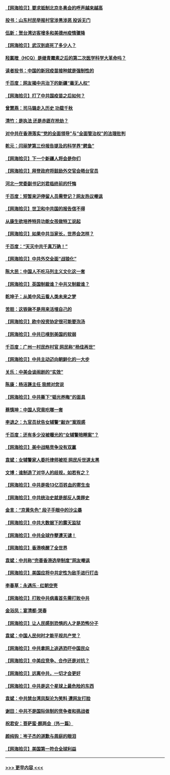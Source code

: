 #### [【网海拾贝】要求抵制北京冬奥会的呼声越来越高](../pages/nsc993/n12868962.md?t=04101901) 
#### [投书：山东村民举报村官涉黑涉恶 投诉无门](../pages/nsc993/n12869726.md?t=04101901) 
#### [伍新：贺台湾访客增多和美德州疫情骤降](../pages/nsc993/n12865651.md?t=04101901) 
#### [【网海拾贝】武汉到底死了多少人？](../pages/nsc993/n12863707.md?t=04101901) 
#### [羟氯喹（HCQ）是继青霉素之后的第二次医学科学大革命吗？](../pages/nsc993/n12638564.md?t=04101901) 
#### [读者投书：中国的新冠疫苗接种就是强制性的](../pages/nsc993/n12859932.md?t=04101901) 
#### [千百度：网友揭中共治下的新疆“毫无人权”](../pages/nsc993/n12858385.md?t=04101901) 
#### [【网海拾贝】打了中共国疫苗之后如何？](../pages/nsc993/n12857866.md?t=04101901) 
#### [曾慧燕：司马璐走入历史 功载千秋](../pages/nsc993/n12856996.md?t=04101901) 
#### [清竹：是执法 还是赤匪在抢劫？](../pages/nsc993/n12856952.md?t=04101901) 
#### [对中共在香港落实“党的全面领导”与“全面管治权”的法理批判](../pages/nsc993/n12856929.md?t=04101901) 
#### [乾元：闫丽梦第三份报告提及的科学界“鳄鱼”](../pages/nsc993/n12855985.md?t=04101901) 
#### [【网海拾贝】下一个新疆人将会是你们](../pages/nsc993/n12855864.md?t=04101901) 
#### [【网海拾贝】拜登政府将鼓励外交官会晤台官员](../pages/nsc993/n12853615.md?t=04101901) 
#### [河北一党委副书记刘君临终前的忏悔](../pages/nsc993/n12849420.md?t=04101901) 
#### [千百度：短暂来沪停留人员需登记？网友热议嘲讽](../pages/nsc993/n12853497.md?t=04101901) 
#### [【网海拾贝】世卫和中共国的报告信不得](../pages/nsc993/n12850902.md?t=04101901) 
#### [从康生欲培养特异功能女孩做特工说起](../pages/nsc993/n12849289.md?t=04101901) 
#### [【网海拾贝】如果中共当家长，世界会怎样？](../pages/nsc993/n12848436.md?t=04101901) 
#### [千百度：“天灭中共千真万确！”](../pages/nsc993/n12845659.md?t=04101901) 
#### [【网海拾贝】中共外交全面“战狼化”](../pages/nsc993/n12845607.md?t=04101901) 
#### [陈大民：中国人不吃马列主义文化这一套](../pages/nsc993/n12842496.md?t=04101901) 
#### [【网海拾贝】英国制裁谁？中共又制裁谁？](../pages/nsc993/n12840909.md?t=04101901) 
#### [乾坤子：从美中风云看人类未来之梦](../pages/nsc993/n12840590.md?t=04101901) 
#### [苦胆：这铁锹不是用来活埋自己的](../pages/nsc993/n12839512.md?t=04101901) 
#### [【网海拾贝】欧中投资协定很可能要泡汤](../pages/nsc993/n12835122.md?t=04101901) 
#### [【网海拾贝】中共已嗅到美国的软弱](../pages/nsc993/n12832411.md?t=04101901) 
#### [千百度：广州一村民炸村官 网民称“杨佳再世”](../pages/nsc993/n12832380.md?t=04101901) 
#### [【网海拾贝】中共主动迈向朝鲜化的一大步](../pages/nsc993/n12829887.md?t=04101901) 
#### [关乐：中美会谈闹剧的“实效”](../pages/nsc993/n12826698.md?t=04101901) 
#### [陈康：杨洁篪主任  我想对您说](../pages/nsc993/n12826609.md?t=04101901) 
#### [【网海拾贝】中共撕下“韬光养晦”的面具](../pages/nsc993/n12826459.md?t=04101901) 
#### [蔡慎坤：中国人究竟吃哪一套](../pages/nsc993/n12826010.md?t=04101901) 
#### [李退之：九官员状告女辅警“敲诈”案观感](../pages/nsc993/n12823984.md?t=04101901) 
#### [千百度：还有多少没被曝光的“女辅警陪睡案”？](../pages/nsc993/n12822136.md?t=04101901) 
#### [【网海拾贝】美中战略竞争没有双赢](../pages/nsc993/n12822105.md?t=04101901) 
#### [袁斌：女辅警家人委托律师被拒 网民斥世道太黑](../pages/nsc993/n12822004.md?t=04101901) 
#### [文博：谁制造了对华人的歧视，如若有之？](../pages/nsc993/n12821635.md?t=04101901) 
#### [【网海拾贝】中共是吸13亿百姓血的寄生虫](../pages/nsc993/n12819191.md?t=04101901) 
#### [【网海拾贝】中共统治史就是部反人类罪史](../pages/nsc993/n12816738.md?t=04101901) 
#### [金言：“京黄失色” 段子手眼中的沙尘暴](../pages/nsc993/n12815700.md?t=04101901) 
#### [【网海拾贝】中共大数据下的露天监狱](../pages/nsc993/n12811075.md?t=04101901) 
#### [【网海拾贝】中共全球作孽遭天谴！](../pages/nsc993/n12810258.md?t=04101901) 
#### [【网海拾贝】香港唤醒了全世界](../pages/nsc993/n12809100.md?t=04101901) 
#### [袁斌：中共称“完善香港选举制度”网友嘲讽](../pages/nsc993/n12808994.md?t=04101901) 
#### [【网海拾贝】美国应将中共定性为敌手进行打击](../pages/nsc993/n12806870.md?t=04101901) 
#### [李春草：永遇乐 · 红朝空壳](../pages/nsc993/n12805365.md?t=04101901) 
#### [【网海拾贝】打败中共病毒首先需打败中共](../pages/nsc993/n12803930.md?t=04101901) 
#### [金浴凤：宴清都‧哭春](../pages/nsc993/n12801601.md?t=04101901) 
#### [【网海拾贝】让人民感到恐惧的人才是恐怖分子](../pages/nsc993/n12799347.md?t=04101901) 
#### [袁斌：中国人民何时才能平视共产党？](../pages/nsc993/n12799306.md?t=04101901) 
#### [【网海拾贝】中共拿网上追逃恐吓中国民众](../pages/nsc993/n12796905.md?t=04101901) 
#### [【网海拾贝】中美应竞争、合作还是对抗？](../pages/nsc993/n12794675.md?t=04101901) 
#### [【网海拾贝】远离中共，一切才会更好](../pages/nsc993/n12793572.md?t=04101901) 
#### [【网海拾贝】中共是这个星球上最危险的东西](../pages/nsc993/n12791400.md?t=04101901) 
#### [袁斌：中共禁台湾凤梨沦为笑料 遭网友打脸](../pages/nsc993/n12791335.md?t=04101901) 
#### [谢田：中共不是国际体制的竞争者和挑战者](../pages/nsc993/n12791212.md?t=04101901) 
#### [祝君安：菩萨蛮·题两会（外一篇）](../pages/nsc993/n12786801.md?t=04101901) 
#### [颜纯钩：岑子杰的道歉与周庭的眼泪](../pages/nsc993/n12786775.md?t=04101901) 
#### [【网海拾贝】美国第一符合全球利益](../pages/nsc993/n12786666.md?t=04101901) 

----
#### [ >>> 更早内容 <<< ](../indexes/nsc993-earlier.md)
